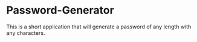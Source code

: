 # Password-Generator
This is a short application that will generate a password of any length with any characters.

